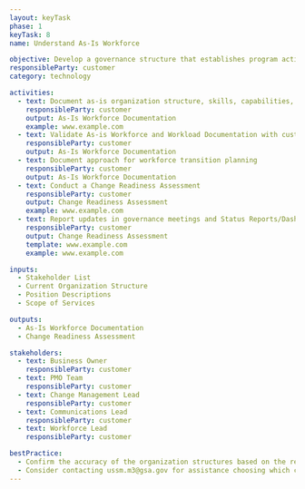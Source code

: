 ```yaml
---
layout: keyTask
phase: 1
keyTask: 8
name: Understand As-Is Workforce

objective: Develop a governance structure that establishes program activity ownership and decision making authority for the customer throughout the migration.
responsibleParty: customer
category: technology

activities:
  - text: Document as-is organization structure, skills, capabilities, and workload
    responsibleParty: customer
    output: As-Is Workforce Documentation
    example: www.example.com
  - text: Validate As-is Workforce and Workload Documentation with customer organization managers
    responsibleParty: customer
    output: As-Is Workforce Documentation
  - text: Document approach for workforce transition planning
    responsibleParty: customer
    output: As-Is Workforce Documentation
  - text: Conduct a Change Readiness Assessment
    responsibleParty: customer
    output: Change Readiness Assessment
    example: www.example.com
  - text: Report updates in governance meetings and Status Reports/Dashboards
    responsibleParty: customer
    output: Change Readiness Assessment
    template: www.example.com
    example: www.example.com

inputs:
  - Stakeholder List
  - Current Organization Structure
  - Position Descriptions
  - Scope of Services

outputs:
  - As-Is Workforce Documentation
  - Change Readiness Assessment

stakeholders:
  - text: Business Owner
    responsibleParty: customer
  - text: PMO Team
    responsibleParty: customer
  - text: Change Management Lead
    responsibleParty: customer
  - text: Communications Lead
    responsibleParty: customer
  - text: Workforce Lead
    responsibleParty: customer

bestPractice:
  - Confirm the accuracy of the organization structures based on the records maintained by first level managers and the customer Human Capital office
  - Consider contacting ussm.m3@gsa.gov for assistance choosing which change management model(s) to use in designing the change effort
---
```

